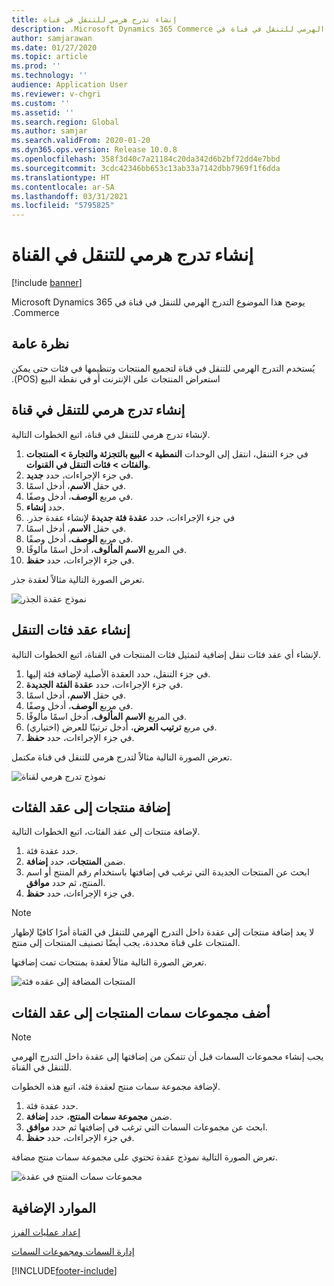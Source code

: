 ```yaml
---
title: إنشاء تدرج هرمي للتنقل في قناة
description: يوضح هذا الموضوع ‏‫التدرج الهرمي للتنقل في قناة في Microsoft Dynamics 365 Commerce.
author: samjarawan
ms.date: 01/27/2020
ms.topic: article
ms.prod: ''
ms.technology: ''
audience: Application User
ms.reviewer: v-chgri
ms.custom: ''
ms.assetid: ''
ms.search.region: Global
ms.author: samjar
ms.search.validFrom: 2020-01-20
ms.dyn365.ops.version: Release 10.0.8
ms.openlocfilehash: 358f3d40c7a21184c20da342d6b2bf72dd4e7bbd
ms.sourcegitcommit: 3cdc42346bb653c13ab33a7142dbb7969f1f6dda
ms.translationtype: HT
ms.contentlocale: ar-SA
ms.lasthandoff: 03/31/2021
ms.locfileid: "5795825"
---
```

# <a name="create-a-channel-navigation-hierarchy"></a>إنشاء تدرج هرمي للتنقل في القناة


[!include [banner](includes/banner.md)]

يوضح هذا الموضوع ‏‫التدرج الهرمي للتنقل في قناة في Microsoft Dynamics 365 Commerce.

## <a name="overview"></a>نظرة عامة

يُستخدم ‏‫التدرج الهرمي للتنقل في قناة لتجميع المنتجات وتنظيمها في فئات حتى يمكن استعراض المنتجات على الإنترنت أو في نقطة البيع (POS).

## <a name="create-a-channel-navigation-hierarchy"></a>إنشاء تدرج هرمي للتنقل في قناة

لإنشاء تدرج هرمي للتنقل في قناة، اتبع الخطوات التالية.

1. في جزء التنقل، انتقل إلى الوحدات **النمطية \> البيع بالتجزئة والتجارة \> المنتجات والفئات \> فئات التنقل في القنوات**.
1. في جزء الإجراءات، حدد **جديد**.
1. في حقل **الاسم**، أدخل اسمًا.
1. في مربع **الوصف**، أدخل وصفًا.
1. حدد **إنشاء**.
1. في جزء الإجراءات، حدد **عقدة فئة جديدة‬‏‫** لإنشاء عقدة جذر.
1. في حقل **الاسم**، أدخل اسمًا.
1. في مربع **الوصف**، أدخل وصفًا.
1. في المربع **الاسم المألوف**، أدخل اسمًا مألوفًا.
1. في جزء الإجراءات، حدد **حفظ**.

تعرض الصورة التالية مثالاً لعقدة جذر.

![نموذج عقدة الجذر](media/create-channel-hierarchy-1.png)

## <a name="create-navigation-category-nodes"></a>إنشاء عقد فئات التنقل

لإنشاء أي عقد فئات تنقل إضافية لتمثيل فئات المنتجات في القناة، اتبع الخطوات التالية.

1. في جزء التنقل، حدد العقدة الأصلية لإضافة فئة إليها.
1. في جزء الإجراءات، حدد **عقدة الفئة الجديدة‬**.
1. في حقل **الاسم**، أدخل اسمًا.
1. في مربع **الوصف**، أدخل وصفًا.
1. في المربع **الاسم المألوف**، أدخل اسمًا مألوفًا.
1. في مربع **ترتيب العرض**، أدخل ترتيبًا للعرض (اختياري).
1. في جزء الإجراءات، حدد **حفظ**.

تعرض الصورة التالية مثالاً لتدرج هرمي للتنقل في قناة مكتمل.

![نموذج تدرج هرمي لقناة](media/create-channel-hierarchy-2.png)

## <a name="add-products-to-category-nodes"></a>إضافة منتجات إلى عقد الفئات

لإضافة منتجات إلى عقد الفئات، اتبع الخطوات التالية.

1. حدد عقدة فئة.
1. ضمن **المنتجات**، حدد **إضافة**.
1. ابحث عن المنتجات الجديدة التي ترغب في إضافتها باستخدام رقم المنتج أو اسم المنتج، ثم حدد **موافق**.
1. في جزء الإجراءات، حدد **حفظ**.

> [!NOTE]
> لا يعد إضافة منتجات إلى عقدة داخل التدرج الهرمي للتنقل في القناة أمرًا كافيًا لإظهار المنتجات على قناة محددة، يجب أيضًا تصنيف المنتجات إلى منتج.

تعرض الصورة التالية مثالاً لعقدة بمنتجات تمت إضافتها.

![المنتجات المضافة إلى عقده فئة](media/create-channel-hierarchy-3.png)

## <a name="add-product-attribute-groups-to-category-nodes"></a>أضف مجموعات سمات المنتجات إلى عقد الفئات

> [!NOTE]
> يجب إنشاء مجموعات السمات قبل أن تتمكن من إضافتها إلى عقدة داخل التدرج الهرمي للتنقل في القناة.

لإضافة مجموعة سمات منتج لعقدة فئة، اتبع هذه الخطوات.

1. حدد عقدة فئة.
1. ضمن **مجموعة سمات المنتج**، حدد **إضافة**.
1. ابحث عن مجموعات السمات التي ترغب في إضافتها ثم حدد **موافق**.
1. في جزء الإجراءات، حدد **حفظ**.

تعرض الصورة التالية نموذج عقدة تحتوي على مجموعة سمات منتج مضافة.

![مجموعات سمات المنتج في عقدة](media/create-channel-hierarchy-4.png)

## <a name="additional-resources"></a>الموارد الإضافية

[إعداد عمليات الفرز](set-up-assortments.md)

[إدارة السمات ومجموعات السمات](attribute-attributegroups-lifecycle.md)


[!INCLUDE[footer-include](../includes/footer-banner.md)]
